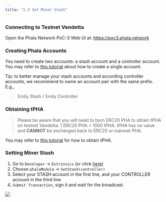 ```yaml
---
title: "1.3 Set Miner Stash"
---
```


### Connecting to Testnet Vendetta

Open the Phala Network PoC-3 Web UI at: <https://poc3.phala.network>

### Creating Phala Accounts

You need to create two accounts: a stash account and a controller account. You may refer to [this tutorial](https://forum.phala.network/t/how-to-create-a-phala-account-on-testnet-vendetta/1253) about how to create a single account.

Tip: to better manage your stash accounts and according controller accounts, we recommend to name an account pair with the same prefix. E.g.,

> Emily Stash / Emily Controller

### Obtaining tPHA

> Please be aware that you will need to burn ERC20 PHA to obtain tPHA on testnet Vendetta. 1 ERC20 PHA = 1000 tPHA. tPHA has no value and **CANNOT** be exchanged back to ERC20 or mainnet PHA.

You may refer to [this tutorial](https://forum.phala.network/t/how-to-obtain-tpha-on-testnet-vendetta/1254) for how to obtain tPHA.

### Setting Miner Stash

1. Go to `Developer` → `Extrinsics` (or click [here](https://poc3.phala.network/#/extrinsics))
2. Choose `phalaModule`  →  `SetStash(controller)`
3. Select your STASH account in the first line, and your CONTROLLER account in the third line.
4. `Submit Transaction`, sign it and wait for the broadcast.

![](/images/docs/poc3/1.3.png)
